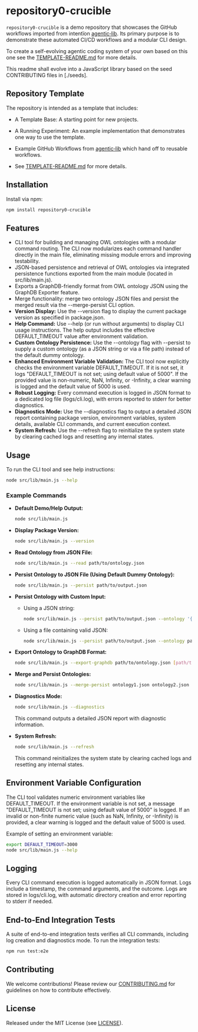 # repository0-crucible

`repository0-crucible` is a demo repository that showcases the GitHub workflows imported from intentïon [agentic‑lib](https://github.com/xn-intenton-z2a/agentic-lib). Its primary purpose is to demonstrate these automated CI/CD workflows and a modular CLI design.

To create a self-evolving agentic coding system of your own based on this one see the [TEMPLATE-README.md](./TEMPLATE-README.md) for more details.

This readme shall evolve into a JavaScript library based on the seed CONTRIBUTING files in [./seeds].

## Repository Template

The repository is intended as a template that includes:
* A Template Base: A starting point for new projects.
* A Running Experiment: An example implementation that demonstrates one way to use the template.
* Example GitHub Workflows from [agentic‑lib](https://github.com/xn-intenton-z2a/agentic-lib) which hand off to reusable workflows.

* See [TEMPLATE-README.md](./TEMPLATE-README.md) for more details.

## Installation

Install via npm:

```bash
npm install repository0-crucible
```

## Features

- CLI tool for building and managing OWL ontologies with a modular command routing. The CLI now modularizes each command handler directly in the main file, eliminating missing module errors and improving testability.
- JSON-based persistence and retrieval of OWL ontologies via integrated persistence functions exported from the main module (located in src/lib/main.js).
- Exports a GraphDB-friendly format from OWL ontology JSON using the GraphDB Exporter feature.
- Merge functionality: merge two ontology JSON files and persist the merged result via the --merge-persist CLI option.
- **Version Display:** Use the --version flag to display the current package version as specified in package.json.
- **Help Command:** Use --help (or run without arguments) to display CLI usage instructions. The help output includes the effective DEFAULT_TIMEOUT value after environment validation.
- **Custom Ontology Persistence:** Use the --ontology flag with --persist to supply a custom ontology (as a JSON string or via a file path) instead of the default dummy ontology.
- **Enhanced Environment Variable Validation:** The CLI tool now explicitly checks the environment variable DEFAULT_TIMEOUT. If it is not set, it logs "DEFAULT_TIMEOUT is not set; using default value of 5000". If the provided value is non-numeric, NaN, Infinity, or -Infinity, a clear warning is logged and the default value of 5000 is used.
- **Robust Logging:** Every command execution is logged in JSON format to a dedicated log file (logs/cli.log), with errors reported to stderr for better diagnostics.
- **Diagnostics Mode:** Use the --diagnostics flag to output a detailed JSON report containing package version, environment variables, system details, available CLI commands, and current execution context.
- **System Refresh:** Use the --refresh flag to reinitialize the system state by clearing cached logs and resetting any internal states.

## Usage

To run the CLI tool and see help instructions:

```bash
node src/lib/main.js --help
```

### Example Commands

- **Default Demo/Help Output:**
  ```bash
  node src/lib/main.js
  ```

- **Display Package Version:**
  ```bash
  node src/lib/main.js --version
  ```

- **Read Ontology from JSON File:**
  ```bash
  node src/lib/main.js --read path/to/ontology.json
  ```

- **Persist Ontology to JSON File (Using Default Dummy Ontology):**
  ```bash
  node src/lib/main.js --persist path/to/output.json
  ```

- **Persist Ontology with Custom Input:**
  - Using a JSON string:
    ```bash
    node src/lib/main.js --persist path/to/output.json --ontology '{"name": "Custom Ontology", "version": "2.0", "classes": ["CustomClass"], "properties": {"customProp": "customValue"}}'
    ```
  - Using a file containing valid JSON:
    ```bash
    node src/lib/main.js --persist path/to/output.json --ontology path/to/customOntology.json
    ```

- **Export Ontology to GraphDB Format:**
  ```bash
  node src/lib/main.js --export-graphdb path/to/ontology.json [path/to/output.json]
  ```

- **Merge and Persist Ontologies:**
  ```bash
  node src/lib/main.js --merge-persist ontology1.json ontology2.json mergedOntology.json
  ```

- **Diagnostics Mode:**
  ```bash
  node src/lib/main.js --diagnostics
  ```
  This command outputs a detailed JSON report with diagnostic information.

- **System Refresh:**
  ```bash
  node src/lib/main.js --refresh
  ```
  This command reinitializes the system state by clearing cached logs and resetting any internal states.

## Environment Variable Configuration

The CLI tool validates numeric environment variables like DEFAULT_TIMEOUT. If the environment variable is not set, a message "DEFAULT_TIMEOUT is not set; using default value of 5000" is logged. If an invalid or non-finite numeric value (such as NaN, Infinity, or -Infinity) is provided, a clear warning is logged and the default value of 5000 is used.

Example of setting an environment variable:

```bash
export DEFAULT_TIMEOUT=3000
node src/lib/main.js --help
```

## Logging

Every CLI command execution is logged automatically in JSON format. Logs include a timestamp, the command arguments, and the outcome. Logs are stored in logs/cli.log, with automatic directory creation and error reporting to stderr if needed.

## End-to-End Integration Tests

A suite of end-to-end integration tests verifies all CLI commands, including log creation and diagnostics mode. To run the integration tests:

```bash
npm run test:e2e
```

## Contributing

We welcome contributions! Please review our [CONTRIBUTING.md](./CONTRIBUTING.md) for guidelines on how to contribute effectively.

## License

Released under the MIT License (see [LICENSE](./LICENSE)).
